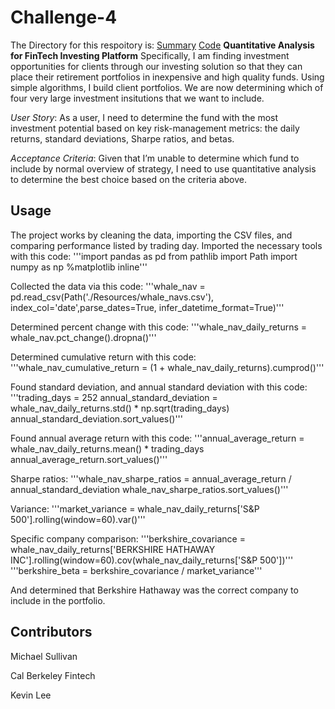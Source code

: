 # Challenge-4
The Directory for this respoitory is:
[Summary](https://github.com/mimisull/Challenge-4/blob/main/README.md)
[Code](https://github.com/mimisull/Challenge-4/blob/main/risk_return_analysis.ipynb)
**Quantitative Analysis for FinTech Investing Platform**
Specifically, I am finding investment opportunities for clients through our investing solution so that they can place their retirement portfolios in inexpensive and high quality funds. Using simple algorithms, I build client portfolios. We are now determining which of four very large investment insitutions that we want to include.

*User Story*:
As a user, I need to determine the fund with the most investment potential based on key risk-management metrics: the daily returns, standard deviations, Sharpe ratios, and betas.

*Acceptance Criteria*:
Given that I’m unable to determine which fund to include by normal overview of strategy, I need to use quantitative analysis to determine the best choice based on the criteria above.


## Usage
The project works by cleaning the data, importing the CSV files, and comparing performance listed by trading day.
Imported the necessary tools with this code:
'''import pandas as pd
from pathlib import Path
import numpy as np
%matplotlib inline'''

Collected the data via this code:
'''whale_nav = pd.read_csv(Path('./Resources/whale_navs.csv'),
                        index_col='date',parse_dates=True, infer_datetime_format=True)'''

Determined percent change with this code:
'''whale_nav_daily_returns = whale_nav.pct_change().dropna()'''

Determined cumulative return with this code:
'''whale_nav_cumulative_return = (1 + whale_nav_daily_returns).cumprod()'''

Found standard deviation, and annual standard deviation with this code:
'''trading_days = 252
annual_standard_deviation = whale_nav_daily_returns.std() * np.sqrt(trading_days)
annual_standard_deviation.sort_values()'''

Found annual average return with this code:
'''annual_average_return = whale_nav_daily_returns.mean() * trading_days
annual_average_return.sort_values()'''

Sharpe ratios:
'''whale_nav_sharpe_ratios = annual_average_return / annual_standard_deviation
whale_nav_sharpe_ratios.sort_values()'''

Variance:
'''market_variance = whale_nav_daily_returns['S&P 500'].rolling(window=60).var()'''

Specific company comparison:
'''berkshire_covariance = whale_nav_daily_returns['BERKSHIRE HATHAWAY INC'].rolling(window=60).cov(whale_nav_daily_returns['S&P 500'])'''
'''berkshire_beta = berkshire_covariance / market_variance'''

And determined that Berkshire Hathaway was the correct company to include in the portfolio.

## Contributors
Michael Sullivan

Cal Berkeley Fintech 

Kevin Lee